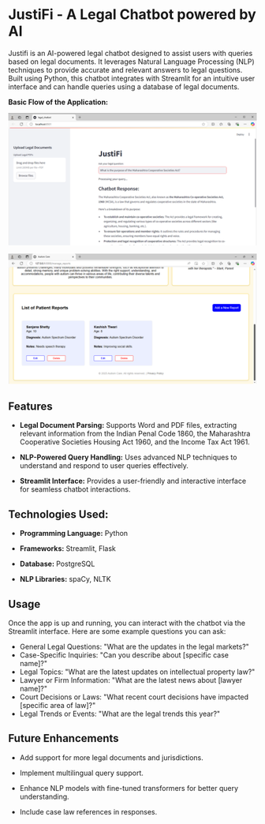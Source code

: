 # JustiFi - A Legal Chatbot powered by AI

Justifi is an AI-powered legal chatbot designed to assist users with queries based on legal documents. It leverages Natural Language Processing (NLP) techniques to provide accurate and relevant answers to legal questions. Built using Python, this chatbot integrates with Streamlit for an intuitive user interface and can handle queries using a database of legal documents.

**Basic Flow of the Application:**

![Streamlit Dashboard](https://github.com/SK-21-D3v/JustiFi/blob/main/Screenshot%20(1361).png?raw=true)<br>

![Response ](https://github.com/SK-21-D3v/Autism-Care/blob/main/Screenshot%20(1375).png?raw=true) <br>


## Features

- **Legal Document Parsing:** Supports Word and PDF files, extracting relevant information from the Indian Penal Code 1860, the Maharashtra Cooperative Societies Housing Act 1960, and the Income Tax Act 1961.<br>

- **NLP-Powered Query Handling:** Uses advanced NLP techniques to understand and respond to user queries effectively.<br>

- **Streamlit Interface:** Provides a user-friendly and interactive interface for seamless chatbot interactions.<br>

## Technologies Used:

- **Programming Language:** Python<br>

- **Frameworks:** Streamlit, Flask<br>

- **Database:** PostgreSQL<br>

- **NLP Libraries:** spaCy, NLTK<br>

## Usage

Once the app is up and running, you can interact with the chatbot via the Streamlit interface. Here are some example questions you can ask:<br>

- General Legal Questions: "What are the updates in the legal markets?"
- Case-Specific Inquiries: "Can you describe about [specific case name]?"
- Legal Topics: "What are the latest updates on intellectual property law?"
- Lawyer or Firm Information: "What are the latest news about [lawyer name]?"
- Court Decisions or Laws: "What recent court decisions have impacted [specific area of law]?"
- Legal Trends or Events: "What are the legal trends this year?"

## Future Enhancements
- Add support for more legal documents and jurisdictions.<br>

- Implement multilingual query support.<br>

- Enhance NLP models with fine-tuned transformers for better query understanding.<br>

- Include case law references in responses.<br>
